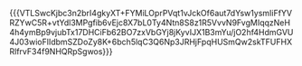 {{{VTLSwcKjbc3n2brI4gkyXT+FYMiLOprPVqt1vJckOf6aut7dYsw1ysmIiFfYVRZYwC5R+vtYdl3MPgfib6vEjc8X7bL0Ty4Ntn8S8z1R5VvvN9FvgMIqqzNeH4h4ymBp9vjubTx17DHCiFb62BO7zxVbGYj8jKyvIJX1B3mYu/jO2hf4HdmGVU4J03wioFlIdbmSZDoZy8K+6bch5lqC3Q6Np3JRHjFpqHUSmQw2skTFUFHXRlfrvF34f9NHQRpSgwos}}}
